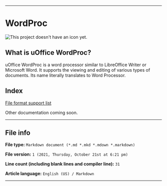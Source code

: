 
***

# WordProc

![This project doesn't have an icon yet.](/DOES-NOT-EXIST.svg)

## What is uOffice WordProc?

uOffice WordProc is a word processor similar to LibreOffice Writer or Microsoft Word. It supports the viewing and editing of various types of documents. Its name literally translates to Word Processor.

## Index

[File format support list](/WordProc/File-support/List/README.txt)

Other documentation coming soon.

***

## File info

**File type:** `Markdown document (*.md *.mkd *.mdown *.markdown)`

**File version:** `1 (2021, Thursday, October 21st at 6:21 pm)`

**Line count (including blank lines and compiler line):** `31`

**Article language:** `English (US) / Markdown`

***

